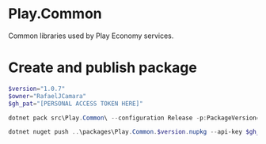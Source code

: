 # Play.Common
Common libraries used by Play Economy services.

# Create and publish package
```powershell
$version="1.0.7"
$owner="RafaelJCamara"
$gh_pat="[PERSONAL ACCESS TOKEN HERE]"

dotnet pack src\Play.Common\ --configuration Release -p:PackageVersion=$version -p:RepositoryUrl=https://github.com/$owner/Play.Common -o ../packages

dotnet nuget push ..\packages\Play.Common.$version.nupkg --api-key $gh_pat --source "github"
```